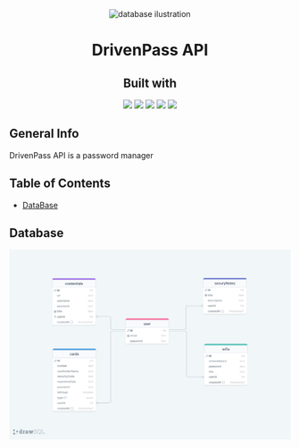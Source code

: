 <center>
<img src="https://external-content.duckduckgo.com/iu/?u=http%3A%2F%2Ffc03.deviantart.net%2Ffs32%2Ff%2F2008%2F188%2F8%2F2%2Flock_logon_resource_by_lebreton.png&f=1&nofb=1" alt="database ilustration" width="300px"/>
<h1>DrivenPass API</h1>
<h2>Built with</h2>
<img src="https://img.shields.io/badge/TypeScript-007ACC?style=for-the-badge&logo=typescript&logoColor=white" height="30px"/>
<img src="https://img.shields.io/badge/PostgreSQL-316192?style=for-the-badge&logo=postgresql&logoColor=white" height="30px"/>
<img src="https://img.shields.io/badge/Node.js-43853D?style=for-the-badge&logo=node.js&logoColor=white" height="30px"/>  
<img src="https://img.shields.io/badge/Prisma-2D3748?style=for-the-badge&logo=prisma&logoColor=white" height="30px"/>
<img src="https://img.shields.io/badge/Express.js-404D59?style=for-the-badge&logo=express.js&logoColor=white" height="30px"/>
</center>

## General Info

DrivenPass API is a password manager

## Table of Contents

- [DataBase](#database)

## Database

<img src="src/assets/drivenPass_Database.png" alt="database ilustration"/>
